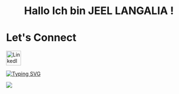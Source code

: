 # <p align="center">Hallo Ich bin JEEL LANGALIA !  

# Let's Connect
[//]: # (LinkedIn)
<a href="https://www.linkedin.com/in/jeelsoni/" target="_blank">
  <img src="https://upload.wikimedia.org/wikipedia/commons/0/01/LinkedIn_Logo_2023.png" alt="LinkedIn" style="width: 40px; height: 40px;">
</a>


[//]: # (Hardline)
[![Typing SVG](https://readme-typing-svg.demolab.com?font=Fira+Code&pause=1000&center=true&vCenter=true&width=435&lines=Energy+%26+Data+Analysis+Enthusiast)](https://git.io/typing-svg)

[//]: # (profile icon)
[![](https://visitcount.itsvg.in/api?id=jeellangalia&label=Profile%20Views&color=1&icon=0&pretty=false)](https://visitcount.itsvg.in)
